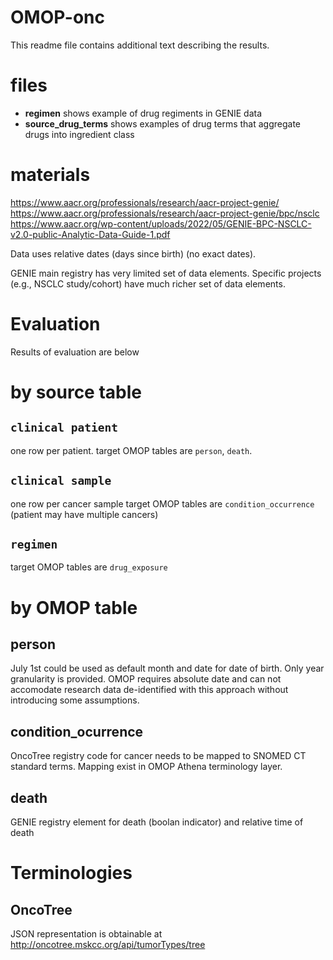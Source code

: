 # OMOP-onc

This readme file contains additional text describing the results.

# files
- **regimen** shows example of drug regiments in GENIE data
- **source_drug_terms** shows examples of drug terms that aggregate drugs into ingredient class

# materials
https://www.aacr.org/professionals/research/aacr-project-genie/  
https://www.aacr.org/professionals/research/aacr-project-genie/bpc/nsclc  
https://www.aacr.org/wp-content/uploads/2022/05/GENIE-BPC-NSCLC-v2.0-public-Analytic-Data-Guide-1.pdf   

Data uses relative dates (days since birth) (no exact dates).

GENIE main registry has very limited set of data elements.
Specific projects (e.g., NSCLC study/cohort) have much richer set of data elements.


# Evaluation
Results of evaluation are below

# by source table

## `clinical patient` 
one row per patient.
target OMOP tables are `person`, `death`.

## `clinical sample`
one row per cancer sample
target OMOP tables are `condition_occurrence` (patient may have multiple cancers)

## `regimen`
target OMOP tables are `drug_exposure`


# by OMOP table

## person
July 1st could be used as default month and date for date of birth. Only year granularity is provided. OMOP requires absolute date and can not accomodate research data de-identified with this approach without introducing some assumptions. 

## condition_ocurrence
OncoTree registry code for cancer needs to be mapped to SNOMED CT standard terms. Mapping exist in OMOP Athena terminology layer. 

## death
GENIE registry element for death (boolan indicator) and relative time of death


# Terminologies

## OncoTree
JSON representation is obtainable at http://oncotree.mskcc.org/api/tumorTypes/tree


